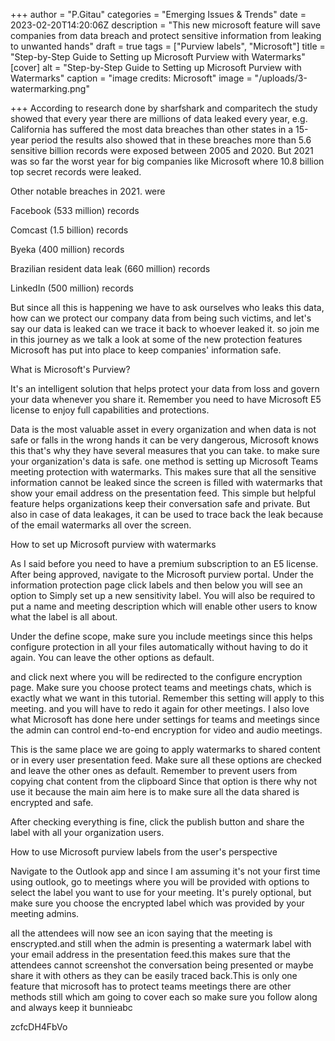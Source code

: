 +++
author = "P.Gitau"
categories = "Emerging Issues & Trends"
date = 2023-02-20T14:20:06Z
description = "This new microsoft feature will save companies from data breach and protect sensitive information from leaking to unwanted hands"
draft = true
tags = ["Purview labels", "Microsoft"]
title = "Step-by-Step Guide to Setting up Microsoft Purview with Watermarks"
[cover]
alt = "Step-by-Step Guide to Setting up Microsoft Purview with Watermarks"
caption = "image credits: Microsoft"
image = "/uploads/3-watermarking.png"

+++
According to research done by sharfshark and comparitech the study showed that every year there are millions of data leaked every year, e.g. California has suffered the most data breaches than other states in a 15-year period the results also showed that in these breaches more than 5.6 sensitive billion records were exposed between 2005 and 2020. But 2021 was so far the worst year for big companies like Microsoft where 10.8 billion top secret records were leaked.

Other notable breaches in 2021. were

Facebook (533 million) records

Comcast (1.5 billion) records

Byeka (400 million) records

Brazilian resident data leak (660 million) records

LinkedIn (500 million) records

But since all this is happening we have to ask ourselves who leaks this data, how can we protect our company data from being such victims, and let's say our data is leaked can we trace it back to whoever leaked it. so join me in this journey as we talk a look at some of the new protection features Microsoft has put into place to keep companies' information safe.

What is Microsoft's Purview?

It's an intelligent solution that helps protect your data from loss and govern your data whenever you share it. Remember you need to have Microsoft E5 license to enjoy full capabilities and protections.

Data is the most valuable asset in every organization and when data is not safe or falls in the wrong hands it can be very dangerous, Microsoft knows this that's why they have several measures that you can take. to make sure your organization's data is safe. one method is setting up Microsoft Teams meeting protection with watermarks. This makes sure that all the sensitive information cannot be leaked since the screen is filled with watermarks that show your email address on the presentation feed. This simple but helpful feature helps organizations keep their conversation safe and private. But also in case of data leakages, it can be used to trace back the leak because of the email watermarks all over the screen.

How to set up Microsoft purview with watermarks

As I said before you need to have a premium subscription to an E5 license. After being approved, navigate to the Microsoft purview portal. Under the information protection page click labels and then below you will see an option to Simply set up a new sensitivity label. You will also be required to put a name and meeting description which will enable other users to know what the label is all about.

Under the define scope, make sure you include meetings since this helps configure protection in all your files automatically without having to do it again. You can leave the other options as default. 

and click next where you will be redirected to the configure encryption page. Make sure you choose protect teams and meetings chats, which is exactly what we want in this tutorial. Remember this setting will apply to this meeting. and you will have to redo it again for other meetings. I also love what Microsoft has done here under settings for teams and meetings since the admin can control end-to-end encryption for video and audio meetings. 

This is the same place we are going to apply watermarks to shared content or in every user presentation feed. Make sure all these options are checked and leave the other ones as default. Remember to prevent users from copying chat content from the clipboard Since that option is there why not use it because the main aim here is to make sure all the data shared is encrypted and safe.

After checking everything is fine, click the publish button and share the label with all your organization users.

How to use Microsoft purview labels from the user's perspective

Navigate to the Outlook app and since I am assuming it's not your first time using outlook, go to meetings where you will be provided with options to select the label you want to use for your meeting. It's purely optional, but make sure you choose the encrypted label which was provided by your meeting admins.

all the attendees will now see an icon saying that the meeting is enscrypted.and still when the admin is presenting a watermark label with your email address in the presentation feed.this makes sure that the attendees cannot screenshot the conversation being presented or maybe share it with others as they can be easily traced back.This is only one feature that microsoft has to protect teams meetings there are other methods still which am going to cover each so make sure you follow along and always keep it bunnieabc 

zcfcDH4FbVo